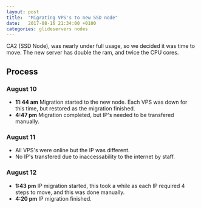 ```yaml
---
layout: post
title:  "Migrating VPS's to new SSD node"
date:   2017-08-16 21:34:00 +0100
categories: glideservers nodes
---
```

CA2 (SSD Node), was nearly under full usage, so we decided it was time to move.
The new server has double the ram, and twice the CPU cores.

## Process

### August 10
* **11:44 am** Migration started to the new node. Each VPS was down for this time, but restored as the migration finished.
* **4:47 pm** Migration completed, but IP's needed to be transfered manually.

### August 11
* All VPS's were online but the IP was different.
* No IP's transfered due to inaccessability to the internet by staff.

### August 12
* **1:43 pm** IP migration started, this took a while as each IP required 4 steps to move, and this was done manually.
* **4:20 pm** IP migration finished.


